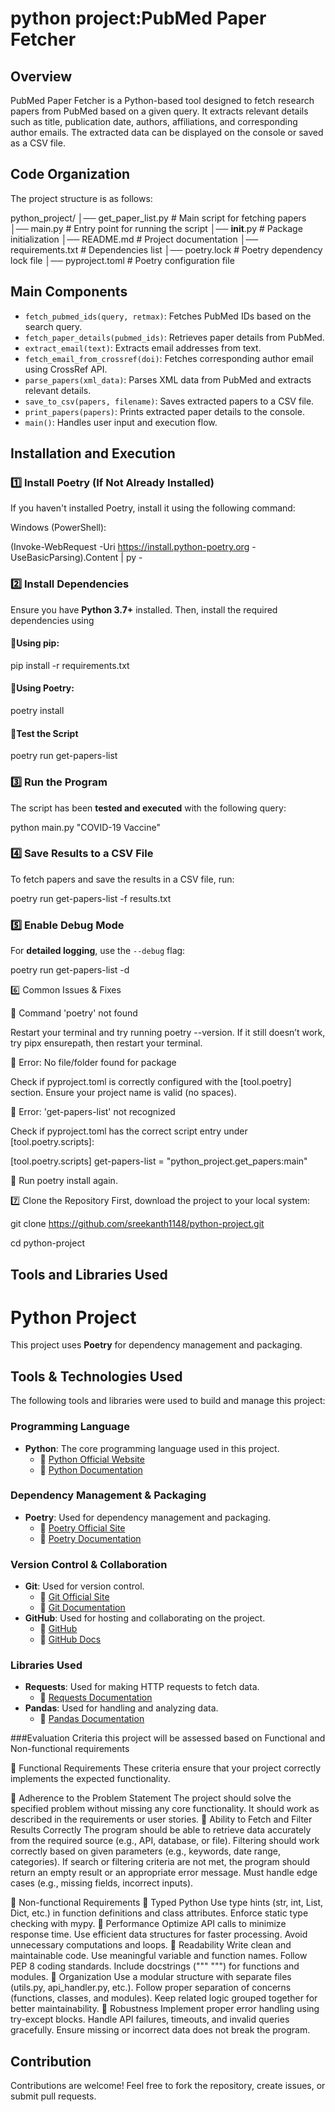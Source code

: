 #  python project:PubMed Paper Fetcher
 
 ## Overview
 
 PubMed Paper Fetcher is a Python-based tool designed to fetch research papers from PubMed based on a given query. It extracts relevant details such as title, publication date, authors, affiliations, and corresponding author emails. The extracted data can be displayed on the console or saved as a CSV file.
 
 ## Code Organization
 
 The project structure is as follows:
 

 python_project/
 │── get_paper_list.py   # Main script for fetching papers
 │── main.py             # Entry point for running the script
 │── __init__.py         # Package initialization
 │── README.md           # Project documentation
 │── requirements.txt    # Dependencies list
 │── poetry.lock         # Poetry dependency lock file
 │── pyproject.toml      # Poetry configuration file

 
 ## Main Components
 
 - `fetch_pubmed_ids(query, retmax)`: Fetches PubMed IDs based on the search query.
 - `fetch_paper_details(pubmed_ids)`: Retrieves paper details from PubMed.
 - `extract_email(text)`: Extracts email addresses from text.
 - `fetch_email_from_crossref(doi)`: Fetches corresponding author email using CrossRef API.
 - `parse_papers(xml_data)`: Parses XML data from PubMed and extracts relevant details.
 - `save_to_csv(papers, filename)`: Saves extracted papers to a CSV file.
 - `print_papers(papers)`: Prints extracted paper details to the console.
 - `main()`: Handles user input and execution flow.
 
 ## Installation and Execution
 
 
  ### 1️⃣ Install Poetry (If Not Already Installed)
 
 If you haven't installed Poetry, install it using the following command:
 
 Windows (PowerShell):
 
 (Invoke-WebRequest -Uri https://install.python-poetry.org -UseBasicParsing).Content | py -
 
 
 ### 2️⃣ Install Dependencies
 
 Ensure you have **Python 3.7+** installed. Then, install the required dependencies using
 
 #### 🔹Using pip:
 
 pip install -r requirements.txt
 
 #### 🔹Using Poetry:
 
 poetry install
 
 #### 🔹Test the Script
 
 poetry run get-papers-list
 
 
 ### 3️⃣ Run the Program
 
 The script has been **tested and executed** with the following query:
 
 python main.py "COVID-19 Vaccine"
 
 ### 4️⃣ Save Results to a CSV File
 
 To fetch papers and save the results in a CSV file, run:
 
 
 poetry run get-papers-list -f results.txt
 
 
 ### 5️⃣ Enable Debug Mode
 
 For **detailed logging**, use the `--debug` flag:
 
  poetry run get-papers-list -d
  
  6️⃣ Common Issues & Fixes
 
 🔹 Command 'poetry' not found
 
 Restart your terminal and try running poetry --version.
 If it still doesn’t work, try pipx ensurepath, then restart your terminal.
 
 🔹 Error: No file/folder found for package
 
 Check if pyproject.toml is correctly configured with the [tool.poetry] section.
 Ensure your project name is valid (no spaces).
 
 🔹 Error: 'get-papers-list' not recognized
 
 Check if pyproject.toml has the correct script entry under [tool.poetry.scripts]:
 
 [tool.poetry.scripts]
 get-papers-list = "python_project.get_papers:main"
 
 🔹  Run poetry install again.

 7️⃣ Clone the Repository
First, download the project to your local system:

git clone https://github.com/sreekanth1148/python-project.git

cd python-project
 
 ## Tools and Libraries Used
 
 # Python Project
 
 This project uses **Poetry** for dependency management and packaging.
 
 ## **Tools & Technologies Used**
 The following tools and libraries were used to build and manage this project:
 
 ### **Programming Language**
 - **Python**: The core programming language used in this project.
   - 🔗 [Python Official Website](https://www.python.org/)
   - 🔗 [Python Documentation](https://docs.python.org/3/)
 
 ### **Dependency Management & Packaging**
 - **Poetry**: Used for dependency management and packaging.
   - 🔗 [Poetry Official Site](https://python-poetry.org/)
   - 🔗 [Poetry Documentation](https://python-poetry.org/docs/)
 
 ### **Version Control & Collaboration**
 - **Git**: Used for version control.
   - 🔗 [Git Official Site](https://git-scm.com/)
   - 🔗 [Git Documentation](https://git-scm.com/doc)
 - **GitHub**: Used for hosting and collaborating on the project.
   - 🔗 [GitHub](https://github.com/)
   - 🔗 [GitHub Docs](https://docs.github.com/)
 
 ### **Libraries Used**
 - **Requests**: Used for making HTTP requests to fetch data.
   - 🔗 [Requests Documentation](https://docs.python-requests.org/en/latest/)
 - **Pandas**: Used for handling and analyzing data.
   - 🔗 [Pandas Documentation](https://pandas.pydata.org/docs/)
 
###Evaluation Criteria 
  this  project will be assessed based on Functional and Non-functional requirements



📌  Functional Requirements
These criteria ensure that your project correctly implements the expected functionality.

🔹 Adherence to the Problem Statement
     The project should solve the specified problem without missing any core functionality.
     It should work as described in the requirements or user stories.
🔹 Ability to Fetch and Filter Results Correctly
     The program should be able to retrieve data accurately from the required source (e.g., API, database, or file).
     Filtering should work correctly based on given parameters (e.g., keywords, date range, categories).
     If search or filtering criteria are not met, the program should return an empty result or an appropriate error message.
     Must handle edge cases (e.g., missing fields, incorrect inputs).
     
 📌 Non-functional Requirements
🔹 Typed Python
    Use type hints (str, int, List, Dict, etc.) in function definitions and class attributes.
    Enforce static type checking with mypy.
🔹 Performance
    Optimize API calls to minimize response time.
    Use efficient data structures for faster processing.
    Avoid unnecessary computations and loops.
🔹 Readability
   Write clean and maintainable code.
   Use meaningful variable and function names.
   Follow PEP 8 coding standards.
   Include docstrings (""" """) for functions and modules.
🔹 Organization
   Use a modular structure with separate files (utils.py, api_handler.py, etc.).
   Follow proper separation of concerns (functions, classes, and modules).
   Keep related logic grouped together for better maintainability.
🔹 Robustness
   Implement proper error handling using try-except blocks.
   Handle API failures, timeouts, and invalid queries gracefully.
   Ensure missing or incorrect data does not break the program.

 
 ## Contribution
 
 Contributions are welcome! Feel free to fork the repository, create issues, or submit pull requests.
 
